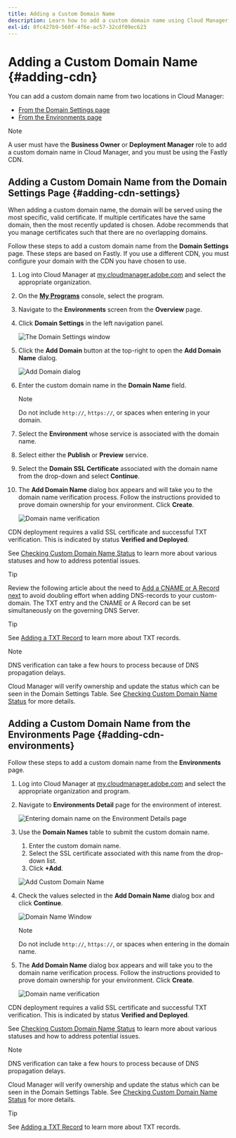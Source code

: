```yaml
---
title: Adding a Custom Domain Name
description: Learn how to add a custom domain name using Cloud Manager.
exl-id: 0fc427b9-560f-4f6e-ac57-32cdf09ec623
---
```


# Adding a Custom Domain Name {#adding-cdn}

You can add a custom domain name from two locations in Cloud Manager:

* [From the Domain Settings page](#adding-cdn-settings)
* [From the Environments page](#adding-cdn-environments)

>[!NOTE]
>
>A user must have the **Business Owner** or **Deployment Manager** role to add a custom domain name in Cloud Manager, and you must be using the Fastly CDN. 

## Adding a Custom Domain Name from the Domain Settings Page {#adding-cdn-settings}

When adding a custom domain name, the domain will be served using the most specific, valid certificate. If multiple certificates have the same domain, then the most recently updated is chosen. Adobe recommends that you manage certificates such that there are no overlapping domains.

Follow these steps to add a custom domain name from the **Domain Settings** page. These steps are based on Fastly. If you use a different CDN, you must configure your domain with the CDN you have chosen to use.

1. Log into Cloud Manager at [my.cloudmanager.adobe.com](https://my.cloudmanager.adobe.com/) and select the appropriate organization.

1. On the **[My Programs](/help/implementing/cloud-manager/navigation.md#my-programs)** console, select the program.

1. Navigate to the **Environments** screen from the **Overview** page.

1. Click **Domain Settings** in the left navigation panel.

   ![The Domain Settings window](/help/implementing/cloud-manager/assets/cdn/cdn-create.png)

1. Click the **Add Domain** button at the top-right to open the **Add Domain Name** dialog.

   ![Add Domain dialog](/help/implementing/cloud-manager/assets/cdn/add-cdn1.png)

1. Enter the custom domain name in the **Domain Name** field. 

   >[!NOTE] 
   >
   >Do not include `http://`, `https://`, or spaces when entering in your domain. 

1. Select the **Environment** whose service is associated with the domain name.

1. Select either the **Publish** or **Preview** service.

1. Select the **Domain SSL Certificate** associated with the domain name from the drop-down and select **Continue**.

1. The **Add Domain Name** dialog box appears and will take you to the domain name verification process. Follow the instructions provided to prove domain ownership for your environment. Click **Create**.

   ![Domain name verification](/help/implementing/cloud-manager/assets/cdn/cdn-create6.png)

CDN deployment requires a valid SSL certificate and successful TXT verification. This is indicated by status **Verified and Deployed**.

See [Checking Custom Domain Name Status](/help/implementing/cloud-manager/custom-domain-names/check-domain-name-status.md) to learn more about various statuses and how to address potential issues.

>[!TIP]
>
>Review the following article about the need to [Add a CNAME or A Record next](/help/implementing/cloud-manager/custom-domain-names/configure-dns-settings.md) to avoid doubling effort when adding DNS-records to your custom-domain. The TXT entry and the CNAME or A Record can be set simultaneously on the governing DNS Server.

>[!TIP]
>
>See [Adding a TXT Record](/help/implementing/cloud-manager/custom-domain-names/add-text-record.md) to learn more about TXT records.

>[!NOTE]
>
>DNS verification can take a few hours to process because of DNS propagation delays.
>
>Cloud Manager will verify ownership and update the status which can be seen in the Domain Settings Table. See [Checking Custom Domain Name Status](/help/implementing/cloud-manager/custom-domain-names/check-domain-name-status.md) for more details.

## Adding a Custom Domain Name from the Environments Page {#adding-cdn-environments}

Follow these steps to add a custom domain name from the **Environments** page.

1. Log into Cloud Manager at [my.cloudmanager.adobe.com](https://my.cloudmanager.adobe.com/) and select the appropriate organization and program.

1. Navigate to **Environments Detail** page for the environment of interest.

   ![Entering domain name on the Environment Details page](/help/implementing/cloud-manager/assets/cdn/cdn-create4.png)

1. Use the **Domain Names** table to submit the custom domain name.

   1. Enter the custom domain name.
   1. Select the SSL certificate associated with this name from the drop-down list.
   1. Click **+Add**.

   ![Add Custom Domain Name](/help/implementing/cloud-manager/assets/cdn/cdn-create3.png)

1. Check the values selected in the **Add Domain Name** dialog box and click **Continue**.

   ![Domain Name Window](/help/implementing/cloud-manager/assets/cdn/cdn-create5.png)

   >[!NOTE]
   >
   >Do not include `http://`, `https://`, or spaces when entering in the domain name.

1. The **Add Domain Name** dialog box appears and will take you to the domain name verification process. Follow the instructions provided to prove domain ownership for your environment. Click **Create**.

   ![Domain name verification](/help/implementing/cloud-manager/assets/cdn/cdn-create6.png)

CDN deployment requires a valid SSL certificate and successful TXT verification. This is indicated by status **Verified and Deployed**.

See [Checking Custom Domain Name Status](/help/implementing/cloud-manager/custom-domain-names/check-domain-name-status.md) to learn more about various statuses and how to address potential issues.

>[!NOTE]
>
>DNS verification can take a few hours to process because of DNS propagation delays.
>
>Cloud Manager will verify ownership and update the status which can be seen in the Domain Settings Table. See [Checking Custom Domain Name Status](/help/implementing/cloud-manager/custom-domain-names/check-domain-name-status.md) for more details.

>[!TIP]
>
>See [Adding a TXT Record](/help/implementing/cloud-manager/custom-domain-names/add-text-record.md) to learn more about TXT records.
